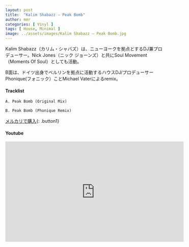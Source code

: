 ```yaml
---
layout: post
title:  "Kalim Shabazz – Peak Bomb"
author: mmr
categories: [ Vinyl ]
tags: [ House, Minimal ]
image: ../assets/images/Kalim Shabazz – Peak Bomb.jpg
---
```


Kalim Shabazz（カリム・シャバズ）は、ニューヨークを拠点とするDJ兼プロデューサー。Nick Jones（ニック ジョーンズ）と共にSoul Movement
（Moments Of Soul）としても活動。

B面は、ドイツ出身でベルリンを拠点に活動するハウスDJ/プロデューサー Phonique(フォニック）ことMichael Vaterによるremix。

#### Tracklist
```md
A. Peak Bomb (Original Mix)

B. Peak Bomb (Phonique Remix)
```

[メルカリで購入](https://jp.mercari.com/item/m35106793909?afid=6142608987){: .button1}

#### Youtube
<iframe width="560" height="315" src="https://www.youtube.com/embed/cZ8c216Rq7o?si=F8coC7yOKqYSh_8A" title="YouTube video player" frameborder="0" allow="accelerometer; autoplay; clipboard-write; encrypted-media; gyroscope; picture-in-picture; web-share" referrerpolicy="strict-origin-when-cross-origin" allowfullscreen></iframe>
